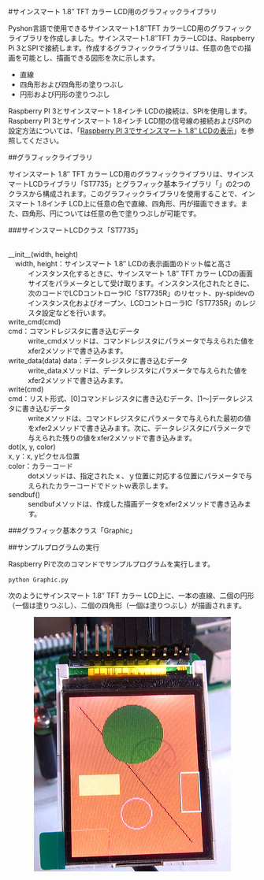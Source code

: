#サインスマート 1.8″ TFT カラー LCD用のグラフィックライブラリ

Pyshon言語で使用できるサインスマート1.8″TFT カラーLCD用のグラフィックライブラリを作成しました。サインスマート1.8″TFT カラーLCDは、Raspberry Pi 3とSPIで接続します。作成するグラフィックライブラリは、任意の色での描画を可能とし、描画できる図形を次に示します。

* 直線
* 四角形および四角形の塗りつぶし
* 円形および円形の塗りつぶし

Raspberry PI 3とサインスマート 1.8インチ LCDの接続は、SPIを使用します。Raspberry PI 3とサインスマート 1.8インチ LCD間の信号線の接続およびSPIの設定方法については、「[Raspberry PI 3でサインスマート 1.8″ LCDの表示](http://tomosoft.jp/design/?p=7944)」を参照してください。

##グラフィックライブラリ

サインスマート 1.8″ TFT カラー LCD用のグラフィックライブラリは、サインスマートLCDライブラリ「ST7735」とグラフィック基本ライブラリ「」の2つのクラスから構成されます。このグラフィックライブラリを使用することで、インスマート 1.8インチ LCD上に任意の色で直線、四角形、円が描画できます。また、四角形、円については任意の色で塗りつぶしが可能です。

###サインスマートLCDクラス「ST7735」
<dl>
  <dt>__init__(width, height)<br>
  　width, height：サインスマート 1.8″ LCDの表示画面のドット幅と高さ
  </dt>
  <dd>インスタンス化するときに、サインスマート 1.8″ TFT カラー LCDの画面サイズをパラメータとして受け取ります。インスタンス化されたときに、次のコードでLCDコントローラIC「ST7735R」のリセット、py-spidevのインスタンス化およびオープン、LCDコントローラIC「ST7735R」のレジスタ設定などを行います。</dd>
 <dt>write_cmd(cmd)<br>
cmd：コマンドレジスタに書き込むデータ
<dd>write_cmdメソッドは、コマンドレジスタにパラメータで与えられた値をxfer2メソッドで書き込みます。</dd>

<dt>write_data(data)
data：データレジスタに書き込むデータ</dt>
<dd>write_dataメソッドは、データレジスタにパラメータで与えられた値をxfer2メソッドで書き込みます。</dd>

<dt>write(cmd)<br>
cmd：リスト形式、[0]コマンドレジスタに書き込むデータ、[1～]データレジスタに書き込むデータ</dt>
<dd>writeメソッドは、コマンドレジスタにパラメータで与えられた最初の値をxfer2メソッドで書き込みます。次に、データレジスタにパラメータで与えられた残りの値をxfer2メソッドで書き込みます。</dd>

<dt>dot(x, y, color)<br>
x, y：x, yピクセル位置<br>
color：カラーコード</dt>
<dd>dotメソッドは、指定されたｘ、ｙ位置に対応する位置にパラメータで与えられたカラーコードでドットｗ表示します。</dd>

<dt>sendbuf()</dt>
<dd>sendbufメソッドは、作成した描画データをxfer2メソッドで書き込みます。</dd>

</dl>


 

###グラフィック基本クラス「Graphic」

##サンプルプログラムの実行

Raspberry Piで次のコマンドでサンプルプログラムを実行します。

```
python Graphic.py
```

次のようにサインスマート 1.8″ TFT カラー LCD上に、一本の直線、二個の円形（一個は塗りつぶし）、二個の四角形（一個は塗りつぶし）が描画されます。
<div align="center" ><img src="https://github.com/tomosoft-jp/SainSmartLcd/blob/master/images/lcd02.jpg"></div>
